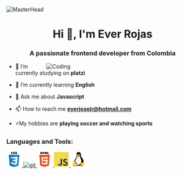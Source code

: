 ![MasterHead](https://media-exp1.licdn.com/dms/image/C4D16AQEhGMDDZGlufA/profile-displaybackgroundimage-shrink_350_1400/0/1649637091018?e=1655337600&v=beta&t=HtNH7ISvyd8XhVct7YnPonbVpCVIq6EOLqKA0mBwPRM)
<h1 align="center">Hi 👋, I'm Ever Rojas</h1>
<h3 align="center">A passionate frontend developer from Colombia</h3>
<img align="right" alt="Coding" width="400" src="https://cdn.dribbble.com/users/1059583/screenshots/4171367/coding-freak.gif">

- 🔭 I’m currently studying on **platzi**

- 🌱 I’m currently learning **English**

- 💬 Ask me about **Javascript**

- 📫 How to reach me **everjosejr@hotmail.com**

- ⚡My hobbies are **playing soccer and watching sports**


<h3 align="left">Languages and Tools:</h3>
<p align="left"> <a href="https://www.w3schools.com/css/" target="_blank" rel="noreferrer"> <img src="https://raw.githubusercontent.com/devicons/devicon/master/icons/css3/css3-original-wordmark.svg" alt="css3" width="40" height="40"/> </a> <a href="https://git-scm.com/" target="_blank" rel="noreferrer"> <img src="https://www.vectorlogo.zone/logos/git-scm/git-scm-icon.svg" alt="git" width="40" height="40"/> </a> <a href="https://www.w3.org/html/" target="_blank" rel="noreferrer"> <img src="https://raw.githubusercontent.com/devicons/devicon/master/icons/html5/html5-original-wordmark.svg" alt="html5" width="40" height="40"/> </a> <a href="https://developer.mozilla.org/en-US/docs/Web/JavaScript" target="_blank" rel="noreferrer"> <img src="https://raw.githubusercontent.com/devicons/devicon/master/icons/javascript/javascript-original.svg" alt="javascript" width="40" height="40"/> </a> <a href="https://www.linux.org/" target="_blank" rel="noreferrer"> <img src="https://raw.githubusercontent.com/devicons/devicon/master/icons/linux/linux-original.svg" alt="linux" width="40" height="40"/> </a> </p>
